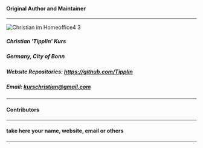 #### Original Author and Maintainer
----


![Christian im Homeoffice4 3](https://user-images.githubusercontent.com/40143278/195112390-17e6f51c-2746-49fb-a841-fcf2f08bc35a.jpg)

##### Christian 'Tipplin' Kurs
##### Germany, City of Bonn
##### Website Repositories: https://github.com/Tipplin
##### Email: kurschristian@gmail.com
----
#### Contributors 
----
#### take here your name, website, email or others
----
